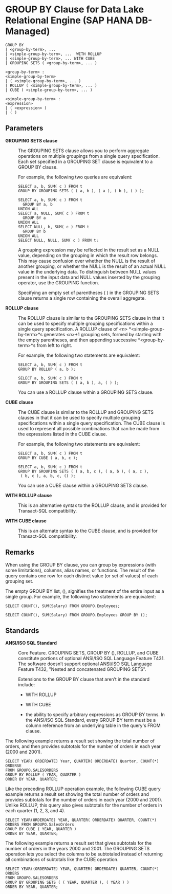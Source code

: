 <!-- loio86be6d9a901f4b1ca1977a88cc39b545 -->

# GROUP BY Clause for Data Lake Relational Engine \(SAP HANA DB-Managed\)



```
GROUP BY
| <group-by-term>, ... 
| <simple-group-by-term>, ...  WITH ROLLUP
| <simple-group-by-term>, ... WITH CUBE
| GROUPING SETS ( <group-by-term>, ... )
```

```
<group-by-term> :
<simple-group-by-term>
| ( <simple-group-by-term>, ... )
| ROLLUP ( <simple-group-by-term>, ... )
| CUBE ( <simple-group-by-term>, ... )
```

```
<simple-group-by-term> :
<expression>
| ( <expression> ) 
| ( )
```



<a name="loio86be6d9a901f4b1ca1977a88cc39b545__section_mzz_2jp_njb"/>

## Parameters


<dl class="glossary">
<dt><b>

GROUPING SETS clause

</b></dt>
<dd>

The GROUPING SETS clause allows you to perform aggregate operations on multiple groupings from a single query specification. Each set specified in a GROUPING SET clause is equivalent to a GROUP BY clause.

For example, the following two queries are equivalent:

```
SELECT a, b, SUM( c ) FROM t 
GROUP BY GROUPING SETS ( ( a, b ), ( a ), ( b ), ( ) );
```

```
SELECT a, b, SUM( c ) FROM t 
  GROUP BY a, b 
UNION ALL
SELECT a, NULL, SUM( c ) FROM t 
  GROUP BY a 
UNION ALL
SELECT NULL, b, SUM( c ) FROM t 
  GROUP BY b 
UNION ALL
SELECT NULL, NULL, SUM( c ) FROM t;
```

A grouping expression may be reflected in the result set as a NULL value, depending on the grouping in which the result row belongs. This may cause confusion over whether the NULL is the result of another grouping, or whether the NULL is the result of an actual NULL value in the underlying data. To distinguish between NULL values present in the input data and NULL values inserted by the grouping operator, use the GROUPING function.

Specifying an empty set of parentheses \( \) in the GROUPING SETS clause returns a single row containing the overall aggregate.



</dd><dt><b>

ROLLUP clause

</b></dt>
<dd>

The ROLLUP clause is similar to the GROUPING SETS clause in that it can be used to specify multiple grouping specifications within a single query specification. A ROLLUP clause of *<n\>* *<simple-group-by-term\>*s generates *<n\>*+1 grouping sets, formed by starting with the empty parentheses, and then appending successive *<group-by-term\>*s from left to right.

For example, the following two statements are equivalent:

```
SELECT a, b, SUM( c ) FROM t 
GROUP BY ROLLUP ( a, b );
```

```
SELECT a, b, SUM( c ) FROM t 
GROUP BY GROUPING SETS ( ( a, b ), a, ( ) );
```

You can use a ROLLUP clause within a GROUPING SETS clause.



</dd><dt><b>

CUBE clause

</b></dt>
<dd>

The CUBE clause is similar to the ROLLUP and GROUPING SETS clauses in that it can be used to specify multiple grouping specifications within a single query specification. The CUBE clause is used to represent all possible combinations that can be made from the expressions listed in the CUBE clause.

For example, the following two statements are equivalent:

```
SELECT a, b, SUM( c ) FROM t 
GROUP BY CUBE ( a, b, c );
```

```
SELECT a, b, SUM( c ) FROM t 
GROUP BY GROUPING SETS ( ( a, b, c ), ( a, b ), ( a, c ), 
 ( b, c ), a, b, c, () );
```

You can use a CUBE clause within a GROUPING SETS clause.



</dd><dt><b>

WITH ROLLUP clause

</b></dt>
<dd>

This is an alternative syntax to the ROLLUP clause, and is provided for Transact-SQL compatibility.



</dd><dt><b>

WITH CUBE clause

</b></dt>
<dd>

This is an alternate syntax to the CUBE clause, and is provided for Transact-SQL compatibility.



</dd>
</dl>



<a name="loio86be6d9a901f4b1ca1977a88cc39b545__section_nzz_2jp_njb"/>

## Remarks

When using the GROUP BY clause, you can group by expressions \(with some limitations\), columns, alias names, or functions. The result of the query contains one row for each distinct value \(or set of values\) of each grouping set.

The empty GROUP BY list, \(\), signifies the treatment of the entire input as a single group. For example, the following two statements are equivalent:

```
SELECT COUNT(), SUM(Salary) FROM GROUPO.Employees;
```

```
SELECT COUNT(), SUM(Salary) FROM GROUPO.Employees GROUP BY ();
```



<a name="loio86be6d9a901f4b1ca1977a88cc39b545__section_pzz_2jp_njb"/>

## Standards


<dl>
<dt><b>

ANSI/ISO SQL Standard

</b></dt>
<dd>

Core Feature. GROUPING SETS, GROUP BY \(\), ROLLUP, and CUBE constitute portions of optional ANSI/ISO SQL Language Feature T431. The software doesn’t support optional ANSI/ISO SQL Language Feature T432, "Nested and concatenated GROUPING SETS".

Extensions to the GROUP BY clause that aren’t in the standard include:

-   WITH ROLLUP

-   WITH CUBE

-   the ability to specify arbitrary expressions as GROUP BY terms. In the ANSI/ISO SQL Standard, every GROUP BY term must be a column reference from an underlying table in the query's FROM clause.




</dd>
</dl>



The following example returns a result set showing the total number of orders, and then provides subtotals for the number of orders in each year \(2000 and 2001\).

```
SELECT YEAR( ORDERDATE) Year, QUARTER( ORDERDATE) Quarter, COUNT(*) ORDERSE
FROM GROUPO.SALESORDERS
GROUP BY ROLLUP ( YEAR, QUARTER )
ORDER BY YEAR, QUARTER;
```

Like the preceding ROLLUP operation example, the following CUBE query example returns a result set showing the total number of orders and provides subtotals for the number of orders in each year \(2000 and 2001\). Unlike ROLLUP, this query also gives subtotals for the number of orders in each quarter \(1, 2, 3, and 4\).

```
SELECT YEAR(ORDERDATE) YEAR, QUARTER( ORDERDATE) QUARTER, COUNT(*) ORDERS FROM GROUPO.SalesOrders
GROUP BY CUBE ( YEAR, QUARTER )
ORDER BY YEAR, QUARTER;
```

The following example returns a result set that gives subtotals for the number of orders in the years 2000 and 2001. The GROUPING SETS operation lets you select the columns to be subtotaled instead of returning all combinations of subtotals like the CUBE operation.

```
SELECT YEAR((ORDERDATE) YEAR, QUARTER( ORDERDATE) QUARTER, COUNT(*) ORDERS 
FROM GROUPO.SALESORDERS
GROUP BY GROUPING SETS ( ( YEAR, QUARTER ), ( YEAR ) )
ORDER BY YEAR, QUARTER;
```

